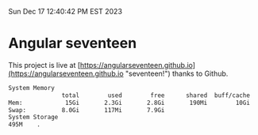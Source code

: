 Sun Dec 17 12:40:42 PM EST 2023

# Angular seventeen


This project is live at [https://angularseventeen.github.io](https://angularseventeen.github.io "seventeen!") thanks to Github.

```bash
System Memory
               total        used        free      shared  buff/cache   available
Mem:            15Gi       2.3Gi       2.8Gi       190Mi        10Gi        12Gi
Swap:          8.0Gi       117Mi       7.9Gi
System Storage
495M	.
```
